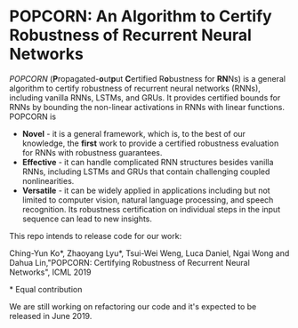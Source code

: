 # POPCORN: An Algorithm to Certify Robustness of Recurrent Neural Networks

*POPCORN* (**P**ropagated-**o**ut**p**ut **C**ertified R**o**bustness for **RN**Ns) is a general algorithm to certify robustness of recurrent neural networks (RNNs), including vanilla RNNs, LSTMs, and GRUs. It provides certified bounds for RNNs by bounding the non-linear activations in RNNs with linear functions. POPCORN is

* **Novel** - it is a general framework, which is, to the best of our knowledge, the **first** work to provide a certified robustness evaluation for RNNs with robustness guarantees.
* **Effective** - it can handle complicated RNN structures besides vanilla RNNs, including LSTMs and GRUs that contain challenging coupled nonlinearities.
* **Versatile** - it can be widely applied in applications including but not limited to computer vision, natural language processing, and speech recognition. Its robustness certification on individual steps in the input sequence can lead to new insights. 

This repo intends to release code for our work:


Ching-Yun Ko\*, Zhaoyang Lyu\*, Tsui-Wei Weng, Luca Daniel, Ngai Wong and Dahua Lin,"POPCORN: Certifying Robustness of Recurrent Neural Networks", ICML 2019

\* Equal contribution

We are still working on refactoring our code and it's expected to be released in June 2019.
